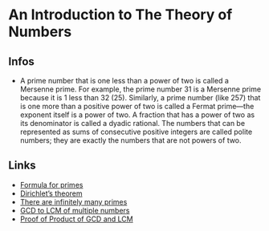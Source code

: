 
# An Introduction to The Theory of Numbers

## Infos
- A prime number that is one less than a power of two is called a Mersenne prime. 
  For example, the prime number 31 is a Mersenne prime because it is 1 less than 32 (25).
  Similarly, a prime number (like 257) that is one more than a positive power of two is called 
  a Fermat prime—the exponent itself is a power of two. A fraction that has a power of two as its 
  denominator is called a dyadic rational. The numbers that can be represented as sums of consecutive 
  positive integers are called polite numbers; they are exactly the numbers that are not powers of two. 


## Links
* [Formula for primes](https://en.wikipedia.org/wiki/Formula_for_primes)
* [Dirichlet’s theorem](https://theoremoftheweek.wordpress.com/2010/02/16/theorem-17-dirichlets-theorem/)
* [There are infinitely many primes](https://theoremoftheweek.wordpress.com/2009/11/01/theorem-12-there-are-infinitely-many-primes/)
* [GCD to LCM of multiple numbers](https://math.stackexchange.com/questions/319297/gcd-to-lcm-of-multiple-numbers)
* [Proof of Product of GCD and LCM](https://proofwiki.org/wiki/Product_of_GCD_and_LCM)
